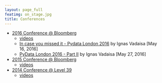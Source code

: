 ```yaml
---
layout: page_full
featimg: on_stage.jpg
title: Conferences
---
```


* [2016 Conference @ Bloomberg](http://pydata.org/london2016/)
  * [videos](https://www.youtube.com/playlist?list=PLGVZCDnMOq0qfJkoiFj-hN7lSHgQzXtqQ)
  * [In case you missed it - Pydata London 2016](http://www.datareply.co.uk/blog/2016/5/16/pydata-london-2016-1) by Ignas Vadaisa [May 16, 2016]
  * [PyData London 2016 - Part II](http://www.datareply.co.uk/blog/2016/5/27/part-ii-pydata-london-2016) by Ignas Vadaisa [May 27, 2016]
* [2015 Conference @ Bloomberg](http://pydata.org/london2015/)
  * [videos](https://www.youtube.com/playlist?list=PLGVZCDnMOq0q6hrjJA56bq18eHtGusYJK)
* [2014 Conference @ Level 39](https://pydata.org/ldn2014/)
  * [videos](https://www.youtube.com/playlist?list=PLGVZCDnMOq0pKUUMthfbXufGxA5avFRWt)

